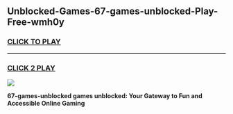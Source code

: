 
## Unblocked-Games-67-games-unblocked-Play-Free-wmh0y
<h3>
<a href="https://premium76.site?title=67-games-unblocked&ref=24M">CLICK TO PLAY</a></h3>
<hr>

<h3>
<a href="https://premium76.site?title=67-games-unblocked&ref=24M">CLICK 2 PLAY</a>
  
</h3>

<a href="https://premium76.site?title=67-games-unblocked&ref=24M"><img src="https://clearcache.store/games.png"></a>


**67-games-unblocked games unblocked: Your Gateway to Fun and Accessible Online Gaming**
